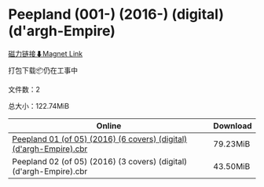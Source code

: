 # Peepland (001-) (2016-) (digital) (d'argh-Empire)

[磁力链接⬇Magnet Link](magnet:?xt=urn:btih:1bf73556a3196ddda0742410b6dba129d576db86&dn=Peepland%20%28001-%29%20%282016-%29%20%28digital%29%20%28d%27argh-Empire%29)

打包下载📦仍在工事中

文件数：2

总大小：122.74MiB

Online | Download
--- | ---
[Peepland 01 (of 05) (2016) (6 covers) (digital) (d'argh-Empire).cbr](https://github.com/alicewish/markdown/blob/master/comic/Peepland-01-of-05-2016-6-covers-digital-dargh-Empire-cbr.md) | 79.23MiB
Peepland 02 (of 05) (2016) (3 covers) (digital) (d'argh-Empire).cbr | 43.50MiB